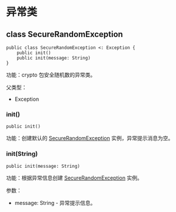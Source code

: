 # 异常类

## class SecureRandomException

```cangjie
public class SecureRandomException <: Exception {
    public init()
    public init(message: String)
}
```

功能：crypto 包安全随机数的异常类。

父类型：

- Exception

### init()

```cangjie
public init()
```

功能：创建默认的 [SecureRandomException](crypto_package_exceptions.md#class-securerandomexception) 实例，异常提示消息为空。

### init(String)

```cangjie
public init(message: String)
```

功能：根据异常信息创建 [SecureRandomException](crypto_package_exceptions.md#class-securerandomexception) 实例。

参数：

- message: String - 异常提示信息。
